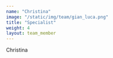 ```yaml
---
name: "Christina"
image: "/static/img/team/gian_luca.png"
title: "Specialist"
weight: 4
layout: team_member
---
```

Christina

